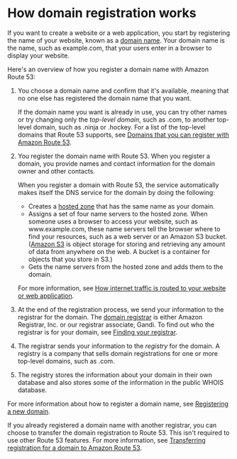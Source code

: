 # How domain registration works<a name="welcome-domain-registration"></a>

If you want to create a website or a web application, you start by registering the name of your website, known as a [domain name](route-53-concepts.md#route-53-concepts-domain-name)\. Your domain name is the name, such as example\.com, that your users enter in a browser to display your website\. 

Here's an overview of how you register a domain name with Amazon Route 53:

1. You choose a domain name and confirm that it's available, meaning that no one else has registered the domain name that you want\.

   If the domain name you want is already in use, you can try other names or try changing only the *top\-level domain*, such as \.com, to another top\-level domain, such as \.ninja or \.hockey\. For a list of the top\-level domains that Route 53 supports, see [Domains that you can register with Amazon Route 53](registrar-tld-list.md)\.

1. You register the domain name with Route 53\. When you register a domain, you provide names and contact information for the domain owner and other contacts\.

   When you register a domain with Route 53, the service automatically makes itself the DNS service for the domain by doing the following:
   + Creates a [hosted zone](route-53-concepts.md#route-53-concepts-hosted-zone) that has the same name as your domain\.
   + Assigns a set of four name servers to the hosted zone\. When someone uses a browser to access your website, such as www\.example\.com, these name servers tell the browser where to find your resources, such as a web server or an Amazon S3 bucket\. \([Amazon S3](https://docs.aws.amazon.com/s3/) is object storage for storing and retrieving any amount of data from anywhere on the web\. A bucket is a container for objects that you store in S3\.\)
   + Gets the name servers from the hosted zone and adds them to the domain\. 

   For more information, see [How internet traffic is routed to your website or web application](welcome-dns-service.md)\.

1. At the end of the registration process, we send your information to the registrar for the domain\. The [domain registrar](route-53-concepts.md#route-53-concepts-domain-registrar) is either Amazon Registrar, Inc\. or our registrar associate, Gandi\. To find out who the registrar is for your domain, see [Finding your registrar](find-your-registrar.md)\.

1. The registrar sends your information to the *registry* for the domain\. A registry is a company that sells domain registrations for one or more top\-level domains, such as \.com\.

1. The registry stores the information about your domain in their own database and also stores some of the information in the public WHOIS database\. 

For more information about how to register a domain name, see [Registering a new domain](domain-register.md)\.

If you already registered a domain name with another registrar, you can choose to transfer the domain registration to Route 53\. This isn't required to use other Route 53 features\. For more information, see [Transferring registration for a domain to Amazon Route 53](domain-transfer-to-route-53.md)\.